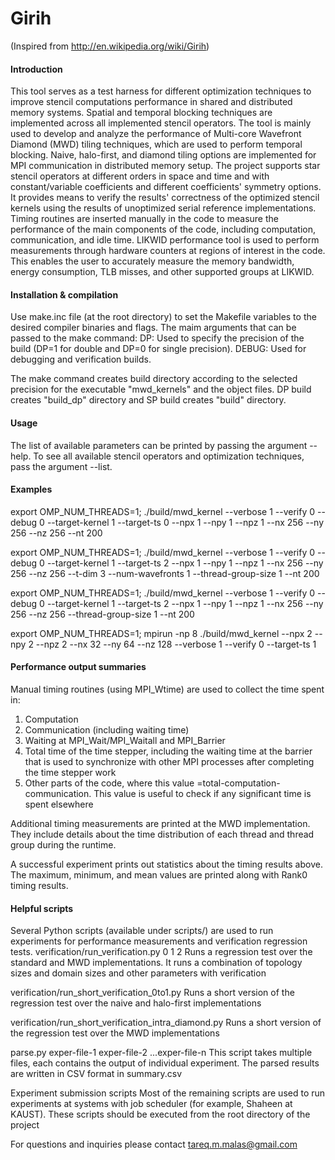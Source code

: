 Girih 
============
(Inspired from http://en.wikipedia.org/wiki/Girih)

#### Introduction
This tool serves as a test harness for different optimization techniques to
improve stencil computations performance in shared and distributed memory
systems. Spatial and temporal blocking techniques are implemented across all 
implemented stencil operators. The tool is mainly used to develop and analyze 
the performance of Multi-core Wavefront Diamond (MWD) tiling techniques, which 
are used to perform temporal blocking. Naive, halo-first, and diamond tiling 
options are implemented for MPI communication in distributed memory setup. The 
project supports star stencil operators at different orders in space and time 
and with constant/variable coefficients and different coefficients' symmetry 
options. It provides means to verify the results' correctness of the optimized 
stencil kernels using the results of unoptimized serial reference 
implementations. Timing routines are inserted manually in the code to measure 
the performance of the main components of the code, including computation, 
communication, and idle time.
LIKWID performance tool is used to perform measurements through hardware 
counters at regions of interest in the code. This enables the user to accurately 
measure the memory bandwidth, energy consumption, TLB misses, and other 
supported groups at LIKWID.


#### Installation & compilation
Use make.inc file (at the root directory) to set the Makefile variables to the 
desired compiler binaries and flags. The maim arguments that can be passed to 
the make command:
  DP: Used to specify the precision of the build (DP=1 for double and DP=0 for 
  	single precision).
  DEBUG: Used for debugging and verification builds.

The make command creates build directory according to the selected precision for 
the executable "mwd_kernels" and the object files. DP build creates "build_dp" 
directory and SP build creates "build" directory.


#### Usage
The list of available parameters can be printed by passing the argument --help.
To see all available stencil operators and optimization techniques, pass the 
argument --list.

#### Examples
  export OMP_NUM_THREADS=1; ./build/mwd_kernel --verbose 1 --verify 0 --debug 0 
	 --target-kernel 1 --target-ts 0 --npx 1 --npy 1 --npz 1 --nx 256 
	 --ny 256 --nz 256 --nt 200

  export OMP_NUM_THREADS=1; ./build/mwd_kernel --verbose 1 --verify 0 --debug 0 
	 --target-kernel 1 --target-ts 2 --npx 1 --npy 1 --npz 1 --nx 256 
	 --ny 256 --nz 256 --t-dim 3 --num-wavefronts 1 --thread-group-size 1 
	 --nt 200

  export OMP_NUM_THREADS=1; ./build/mwd_kernel --verbose 1 --verify 0 --debug 0 
	 --target-kernel 1 --target-ts 2 --npx 1 --npy 1 --npz 1 --nx 256 
	 --ny 256 --nz 256 --thread-group-size 1 --nt 200

  export OMP_NUM_THREADS=1; mpirun -np 8 ./build/mwd_kernel --npx 2 --npy 2 
	 --npz 2 --nx 32 --ny 64 --nz 128 --verbose 1 --verify 0 --target-ts 1


#### Performance output summaries
Manual timing routines (using MPI_Wtime) are used to collect the time spent in:
  1) Computation
  2) Communication (including waiting time)
  3) Waiting at MPI_Wait/MPI_Waitall and MPI_Barrier
  4) Total time of the time stepper, including the waiting time at the barrier
     that is used to synchronize with other MPI processes after completing the 
     time stepper work
  5) Other parts of the code, where this value =total-computation-communication.
     This value is useful to check if any significant time is spent elsewhere

Additional timing measurements are printed at the MWD implementation. They 
include details about the time distribution of each thread and thread group 
during the runtime.

A successful experiment prints out statistics about the timing results above. 
The maximum, minimum, and mean values are printed along with Rank0 timing 
results.


#### Helpful scripts
Several Python scripts (available under scripts/) are used to run experiments 
for performance measurements and verification regression tests. 
  verification/run_verification.py 0 1 2
       Runs a regression test over the standard and MWD implementations. It 
       runs a combination of topology sizes and domain sizes and other 
       parameters with verification 

  verification/run_short_verification_0to1.py
       Runs a short version of the regression test over the naive and halo-first 
       implementations

  verification/run_short_verification_intra_diamond.py
       Runs a short version of the regression test over the MWD implementations

  parse.py exper-file-1 exper-file-2 ...exper-file-n
       This script takes multiple files, each contains the output of individual
       experiment. The parsed results are written in CSV format in summary.csv

  Experiment submission scripts
        Most of the remaining scripts are used to run experiments at systems 
        with job scheduler (for example, Shaheen at KAUST). These scripts should 
	be executed from the root directory of the project



For questions and inquiries please contact tareq.m.malas@gmail.com
